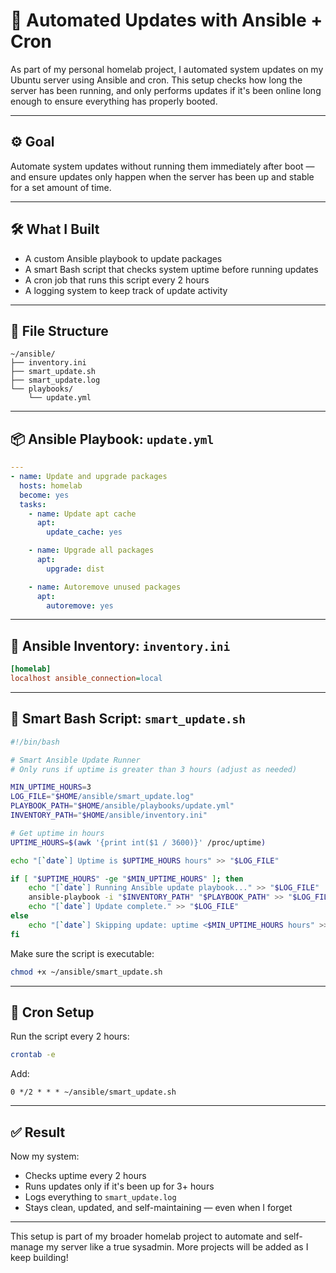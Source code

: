 # 🔄 Automated Updates with Ansible + Cron

As part of my personal homelab project, I automated system updates on my Ubuntu server using Ansible and cron. This setup checks how long the server has been running, and only performs updates if it's been online long enough to ensure everything has properly booted.

---

## ⚙️ Goal
Automate system updates without running them immediately after boot — and ensure updates only happen when the server has been up and stable for a set amount of time.

---

## 🛠️ What I Built
- A custom Ansible playbook to update packages
- A smart Bash script that checks system uptime before running updates
- A cron job that runs this script every 2 hours
- A logging system to keep track of update activity

---

## 📁 File Structure
```
~/ansible/
├── inventory.ini
├── smart_update.sh
├── smart_update.log
└── playbooks/
    └── update.yml
```

---

## 📦 Ansible Playbook: `update.yml`
```yaml
---
- name: Update and upgrade packages
  hosts: homelab
  become: yes
  tasks:
    - name: Update apt cache
      apt:
        update_cache: yes

    - name: Upgrade all packages
      apt:
        upgrade: dist

    - name: Autoremove unused packages
      apt:
        autoremove: yes
```

---

## 🔐 Ansible Inventory: `inventory.ini`
```ini
[homelab]
localhost ansible_connection=local
```

---

## 🧠 Smart Bash Script: `smart_update.sh`
```bash
#!/bin/bash

# Smart Ansible Update Runner
# Only runs if uptime is greater than 3 hours (adjust as needed)

MIN_UPTIME_HOURS=3
LOG_FILE="$HOME/ansible/smart_update.log"
PLAYBOOK_PATH="$HOME/ansible/playbooks/update.yml"
INVENTORY_PATH="$HOME/ansible/inventory.ini"

# Get uptime in hours
UPTIME_HOURS=$(awk '{print int($1 / 3600)}' /proc/uptime)

echo "[`date`] Uptime is $UPTIME_HOURS hours" >> "$LOG_FILE"

if [ "$UPTIME_HOURS" -ge "$MIN_UPTIME_HOURS" ]; then
    echo "[`date`] Running Ansible update playbook..." >> "$LOG_FILE"
    ansible-playbook -i "$INVENTORY_PATH" "$PLAYBOOK_PATH" >> "$LOG_FILE" 2>&1
    echo "[`date`] Update complete." >> "$LOG_FILE"
else
    echo "[`date`] Skipping update: uptime <$MIN_UPTIME_HOURS hours" >> "$LOG_FILE"
fi
```

Make sure the script is executable:
```bash
chmod +x ~/ansible/smart_update.sh
```

---

## 📆 Cron Setup
Run the script every 2 hours:
```bash
crontab -e
```
Add:
```cron
0 */2 * * * ~/ansible/smart_update.sh
```

---

## ✅ Result
Now my system:
- Checks uptime every 2 hours
- Runs updates only if it's been up for 3+ hours
- Logs everything to `smart_update.log`
- Stays clean, updated, and self-maintaining — even when I forget

---

This setup is part of my broader homelab project to automate and self-manage my server like a true sysadmin. More projects will be added as I keep building!

